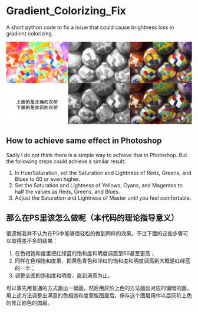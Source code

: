 # Gradient_Colorizing_Fix
A short python code to fix a issue that could cause brightness loss in gradient colorizing.

![image](https://raw.githubusercontent.com/zznewclear13/Gradient_Colorizing_Fix/master/example.jpg)

## How to achieve same effect in Photoshop

Sadly I do not think there is a simple way to achieve that in Photoshop. But the following steps could achieve a similar result:

1. In Hue/Saturation, set the Saturation and Lightness of Reds, Greens, and Blues to 60 or even higher.
2. Set the Saturation and Lightness of Yellows, Cyans, and Magentas to half the values as Reds, Greens, and Blues.
3. Adjust the Saturation and Lightness of Master until you feel comfortable.

## 那么在PS里该怎么做呢（本代码的理论指导意义）

很遗憾我并不认为在PS中能够很轻松的做到同样的效果。不过下面的这些步骤可以取得差不多的结果：

1. 在色相饱和度里把红绿蓝的饱和度和明度调高至60甚至更高；
2. 同样在色相饱和度里，把黄色青色和洋红的饱和度和明度调高到大概是红绿蓝的一半；
3. 调整全图的饱和度和明度，直到满意为止。

可以事先用普通的方式画出一幅画，然后用灰阶上色的方法画出对应的偏暗的画，用上述方法调整出满意的色相饱和度蒙版图层后，保存这个图层用作以后灰阶上色的修正颜色的图层。
